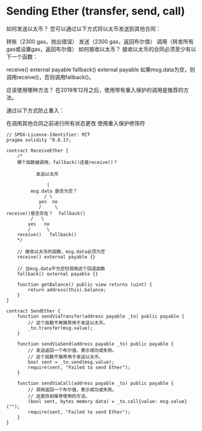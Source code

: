 # Sending Ether (transfer, send, call)
如何发送以太币？
您可以通过以下方式将以太币发送到其他合同：

转账（2300 gas，抛出错误）
发送（2300 gas，返回布尔值）
调用（转发所有gas或设置gas，返回布尔值）
如何接收以太币？
接收以太币的合同必须至少有以下一个函数：

receive() external payable
fallback() external payable
如果msg.data为空，则调用receive()，否则调用fallback()。

应该使用哪种方法？
在2019年12月之后，使用带有重入保护的调用是推荐的方法。

通过以下方式防止重入：

在调用其他合同之前进行所有状态更改
使用重入保护修饰符

```solidity
// SPDX-License-Identifier: MIT
pragma solidity ^0.8.17;

contract ReceiveEther {
    /*
    哪个函数被调用，fallback()还是receive()？

           发送以太币

               |
         msg.data 是否为空？
              / \
            yes  no
            /     \
receive()是否存在？  fallback()
         /   \
        yes   no
        /      \
    receive()   fallback()
    */

    // 接收以太币的函数。msg.data必须为空
    receive() external payable {}

    // 当msg.data不为空时调用这个回退函数
    fallback() external payable {}

    function getBalance() public view returns (uint) {
        return address(this).balance;
    }
}

contract SendEther {
    function sendViaTransfer(address payable _to) public payable {
        // 这个函数不再推荐用于发送以太币。
        _to.transfer(msg.value);
    }

    function sendViaSend(address payable _to) public payable {
        // 发送返回一个布尔值，表示成功或失败。
        // 这个函数不推荐用于发送以太币。
        bool sent = _to.send(msg.value);
        require(sent, "Failed to send Ether");
    }

    function sendViaCall(address payable _to) public payable {
        // 调用返回一个布尔值，表示成功或失败。
        // 这是目前推荐使用的方法。
        (bool sent, bytes memory data) = _to.call{value: msg.value}("");
        require(sent, "Failed to send Ether");
    }
}
```